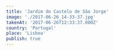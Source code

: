 ```yaml
---
title: 'Jardim do Castelo de São Jorge'
image: './2017-06-26_14-33-37.jpg'
takenAt: '2017-06-26T12:33:37.000Z'
country: 'Portugal'
place: 'Lisboa'
publish: true
---
```

